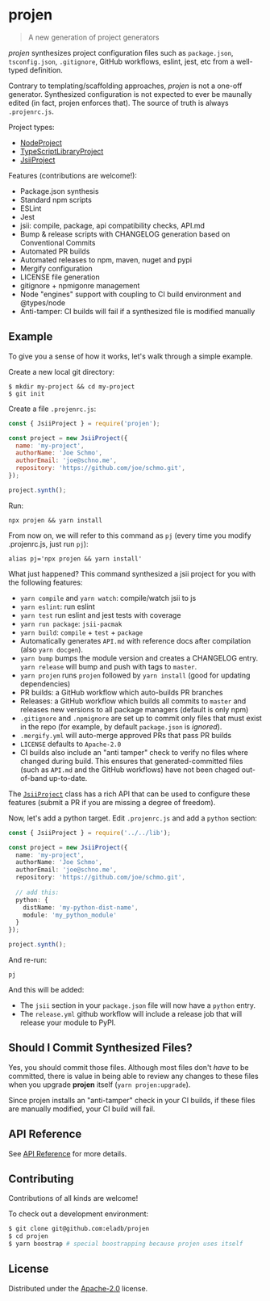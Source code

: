 # projen

> A new generation of project generators

*projen* synthesizes project configuration files such as `package.json`, `tsconfig.json`, `.gitignore`, GitHub workflows, eslint, jest, etc from a well-typed definition.

Contrary to templating/scaffolding approaches, *projen* is not a one-off generator. Synthesized configuration is not expected to ever be maunally edited (in fact, projen enforces that). The source of truth is always `.projenrc.js`.

Project types:

* [NodeProject](https://github.com/eladb/projen/blob/master/API.md#projen-nodeproject)
* [TypeScriptLibraryProject](https://github.com/eladb/projen/blob/master/API.md#projen-typescriptlibraryproject)
* [JsiiProject](https://github.com/eladb/projen/blob/master/API.md#projen-jsiiproject)

Features (contributions are welcome!):

* Package.json synthesis
* Standard npm scripts
* ESLint
* Jest
* jsii: compile, package, api compatibility checks, API.md
* Bump & release scripts with CHANGELOG generation based on Conventional Commits
* Automated PR builds
* Automated releases to npm, maven, nuget and pypi
* Mergify configuration
* LICENSE file generation
* gitignore + npmigonre management
* Node "engines" support with coupling to CI build environment and @types/node
* Anti-tamper: CI builds will fail if a synthesized file is modified manually

## Example

To give you a sense of how it works, let's walk through a simple example.

Create a new local git directory:

```shell
$ mkdir my-project && cd my-project
$ git init
```

Create a file `.projenrc.js`:

```js
const { JsiiProject } = require('projen');

const project = new JsiiProject({
  name: 'my-project',
  authorName: 'Joe Schmo',
  authorEmail: 'joe@schno.me',
  repository: 'https://github.com/joe/schmo.git',
});

project.synth();
```

Run:

```shell
npx projen && yarn install
```

From now on, we will refer to this command as `pj` (every time you modify .projenrc.js, just run `pj`):

```shell
alias pj='npx projen && yarn install'
```

What just happened? This command synthesized a jsii project for you with the following features:

* `yarn compile` and `yarn watch`: compile/watch jsii to js
* `yarn eslint`: run eslint
* `yarn test` run eslint and jest tests with coverage
* `yarn run package`: `jsii-pacmak`
* `yarn build`: `compile` + `test` + `package` 
* Automatically generates `API.md` with reference docs after compilation (also `yarn docgen`).
* `yarn bump` bumps the module version and creates a CHANGELOG entry. `yarn release` will bump and push with tags to `master`.
* `yarn projen` runs `projen` followed by `yarn install` (good for updating dependencies)
* PR builds: a GitHub workflow which auto-builds PR branches
* Releases: a GitHub workflow which builds all commits to `master` and releases new versions to all package managers (default is only npm)
* `.gitignore` and `.npmignore` are set up to commit only files that must exist in the repo (for example, by default `package.json` is *ignored*).
* `.mergify.yml` will auto-merge approved PRs that pass PR builds
* `LICENSE` defaults to `Apache-2.0`
* CI builds also include an "anti tamper" check to verify no files where changed during build. This ensures that generated-committed files (such as `API.md` and the GitHub workflows) have not been chaged out-of-band up-to-date.

The [`JsiiProject`](https://github.com/eladb/projen/blob/master/API.md#projen-jsiiproject) class has a rich API that can be used to configure these features (submit a PR if you are missing a degree of freedom). 

Now, let's add a python target. Edit `.projenrc.js` and add a `python` section:

```ts
const { JsiiProject } = require('../../lib');

const project = new JsiiProject({
  name: 'my-project',
  authorName: 'Joe Schmo',
  authorEmail: 'joe@schno.me',
  repository: 'https://github.com/joe/schmo.git',
  
  // add this:
  python: {
    distName: 'my-python-dist-name',
    module: 'my_python_module'
  }
});

project.synth();
```

And re-run:

```shell
pj
```

And this will be added:

* The `jsii` section in your `package.json` file will now have a `python` entry.
* The `release.yml` github workflow will include a release job that will release your module to PyPI.

## Should I Commit Synthesized Files?

Yes, you should commit those files. Although most files don't *have* to be
committed, there is value in being able to review any changes to these files
when you upgrade **projen** itself (`yarn projen:upgrade`).

Since projen installs an "anti-tamper" check in your CI builds, if these files
are manually modified, your CI build will fail.

## API Reference

See [API Reference](./API.md) for more details.

## Contributing

Contributions of all kinds are welcome!

To check out a development environment:

```bash
$ git clone git@github.com:eladb/projen
$ cd projen
$ yarn boostrap # special boostrapping because projen uses itself
```

## License

Distributed under the [Apache-2.0](./LICENSE) license.
